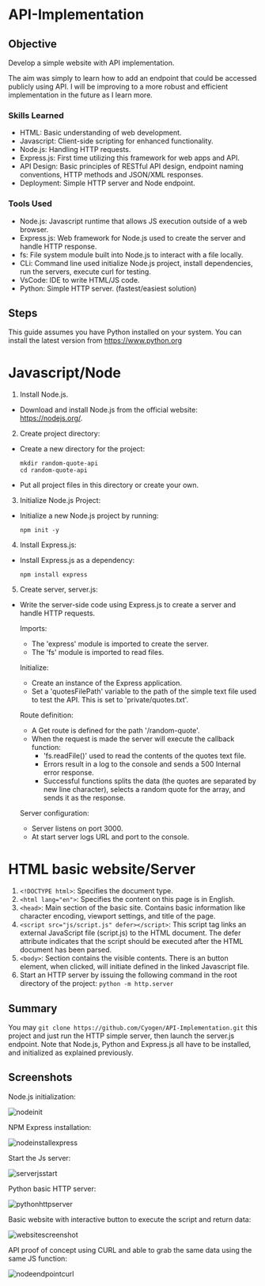 # API-Implementation

## Objective
Develop a simple website with API implementation.  

The aim was simply to learn how to add an endpoint that could be accessed publicly using API.  I will be improving to a more robust and efficient implementation in the future as I learn more. 


### Skills Learned

- HTML: Basic understanding of web development.
- Javascript: Client-side scripting for enhanced functionality.
- Node.js: Handling HTTP requests.
- Express.js: First time utilizing this framework for web apps and API.
- API Design: Basic principles of RESTful API design, endpoint naming conventions, HTTP methods and JSON/XML responses.
- Deployment: Simple HTTP server and Node endpoint.

### Tools Used

- Node.js: Javascript runtime that allows JS execution outside of a web browser.
- Express.js: Web framework for Node.js used to create the server and handle HTTP response.
- fs:  File system module built into Node.js to interact with a file locally.
- CLi: Command line used initialize Node.js project, install dependencies, run the servers, execute curl for testing.
- VsCode:  IDE to write HTML/JS code.
- Python: Simple HTTP server. (fastest/easiest solution)

## Steps
This guide assumes you have Python installed on your system. You can install the latest version from https://www.python.org

# Javascript/Node

1.  Install Node.js.
  - Download and install Node.js from the official website: https://nodejs.org/.

2.  Create project directory:
  - Create a new directory for the project:
    ```
    mkdir random-quote-api
    cd random-quote-api
    ```
  - Put all project files in this directory or create your own.

3.  Initialize Node.js Project:
  - Initialize a new Node.js project by running:
    ```
    npm init -y
    ```
4.  Install Express.js:
  - Install Express.js as a dependency:
    ```
    npm install express
    ```
5. Create server, server.js:
  - Write the server-side code using Express.js to create a server and handle HTTP requests.
      
    Imports:
      - The 'express' module is imported to create the server.
      - The 'fs' module is imported to read files.

    Initialize:
      - Create an instance of the Express application.
      - Set a 'quotesFilePath' variable to the path of the simple text file used to test the API.
          This is set to 'private/quotes.txt'.

    Route definition:
      - A Get route is defined for the path '/random-quote'.
      - When the request is made the server will execute the callback function:
          *  'fs.readFile()' used to read the contents of the quotes text file.
          *  Errors result in a log to the console and sends a 500 Internal error response.
          *  Successful functions splits the data (the quotes are separated by new line character),
              selects a random quote for the array, and sends it as the response.

    Server configuration:
      - Server listens on port 3000.
      - At start server logs URL and port to the console.
   
# HTML basic website/Server

1. `<!DOCTYPE html>`: Specifies the document type.
2. `<html lang="en">`: Specifies the content on this page is in English.
3. `<head>`: Main section of the basic site.  Contains basic information like character encoding, viewport settings, and title of the page.
4. `<script src="js/script.js" defer></script>`: This script tag links an external JavaScript file (script.js) to the HTML document. The defer attribute indicates that the script should be executed after the HTML document has been parsed.
5. `<body>`: Section contains the visible contents.  There is an button element, when clicked, will initiate defined in the linked Javascript file.
6. Start an HTTP server by issuing the following command in the root directory of the project:
    `python -m http.server`

## Summary

You may `git clone https://github.com/Cyogen/API-Implementation.git` this project and just run the HTTP simple server, then launch the server.js endpoint.
Note that Node.js, Python and Express.js all have to be installed, and initialized as explained previously.

## Screenshots

Node.js initialization:

![nodeinit](https://github.com/Cyogen/API-Implementation/assets/33054558/6ee1d003-474e-4878-9801-c98a03b2129b)

NPM Express installation:

![nodeinstallexpress](https://github.com/Cyogen/API-Implementation/assets/33054558/8f7f0740-b51b-443d-b05a-788f4321137c)

Start the Js server:

![serverjsstart](https://github.com/Cyogen/API-Implementation/assets/33054558/1846073e-c462-4529-b14f-aa99f1a8a077)

Python basic HTTP server:

![pythonhttpserver](https://github.com/Cyogen/API-Implementation/assets/33054558/f4395d4d-cbfd-41d4-a5db-af586c0a4d46)

Basic website with interactive button to execute the script and return data:

![websitescreenshot](https://github.com/Cyogen/API-Implementation/assets/33054558/1266639f-00d3-4cef-86d0-d1d4a985818f)

API proof of concept using CURL and able to grab the same data using the same JS function:

![nodeendpointcurl](https://github.com/Cyogen/API-Implementation/assets/33054558/bbe684d7-beb4-42b5-8aae-f18fae2843a7)


